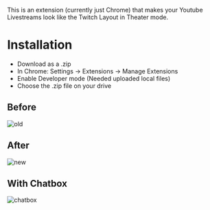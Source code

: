 This is an extension (currently just Chrome) that makes your Youtube Livestreams look like the Twitch Layout in Theater mode.

# Installation
- Download as a .zip
- In Chrome: Settings -> Extensions -> Manage Extensions 
- Enable Developer mode (Needed uploaded local files)
- Choose the .zip file on your drive


## Before
![old](https://i.imgur.com/FAddtsv.png)

## After
![new](https://i.imgur.com/eaL5d7E.png)

## With Chatbox
![chatbox](https://i.imgur.com/xo0wkhR.png)